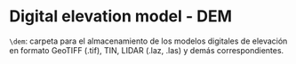 # Digital elevation model - DEM

`\dem`: carpeta para el almacenamiento de los modelos digitales de elevación en formato GeoTIFF (.tif), TIN, LIDAR (.laz, .las) y demás correspondientes.

